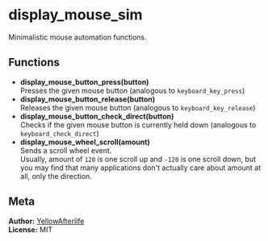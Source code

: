 # display_mouse_sim
Minimalistic mouse automation functions.

## Functions

- **display_mouse_button_press(button)**  
  Presses the given mouse button (analogous to `keyboard_key_press`)
- **display_mouse_button_release(button)**  
  Releases the given mouse button (analogous to `keyboard_key_release`)
- **display_mouse_button_check_direct(button)**  
  Checks if the given mouse button is currently held down (analogous to `keyboard_check_direct`)
- **display_mouse_wheel_scroll(amount)**  
  Sends a scroll wheel event.  
  Usually, amount of `120` is one scroll up and `-120` is one scroll down, but you may find that many applications don't actually care about amount at all, only the direction.

## Meta

**Author:** [YellowAfterlife](https://github.com/YellowAfterlife)  
**License:** MIT
